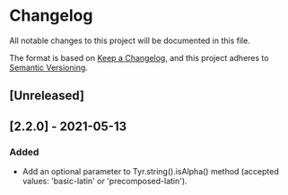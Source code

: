 # Changelog
All notable changes to this project will be documented in this file.

The format is based on [Keep a Changelog](https://keepachangelog.com/en/1.0.0/),
and this project adheres to [Semantic Versioning](https://semver.org/spec/v2.0.0.html).

## [Unreleased]

## [2.2.0] - 2021-05-13
### Added
- Add an optional parameter to Tyr.string().isAlpha() method (accepted values: 'basic-latin' or 'precomposed-latin').
